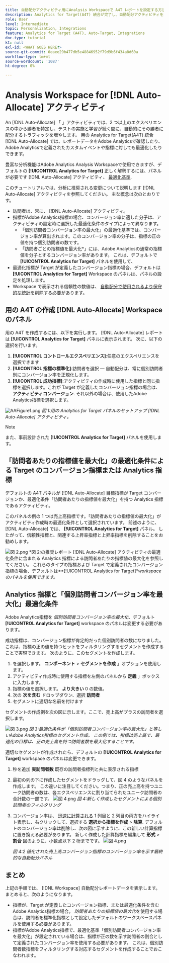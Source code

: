 ```yaml
---
title: 自動配分アクティビティ用にAnalysis Workspaceで A4T レポートを設定する方法
description: Analytics for Target(A4T) 統合が完了し、自動配分アクティビティを実行したら、結果を正しく解釈するにはどうすればよいですか？ 自動配分アクティビティの実行時に期待どおりの結果を得るためにAnalysis Workspaceで A4T レポートを設定するには、次の手順に従います。
role: User
level: Intermediate
topic: Personalization, Integrations
feature: Analytics for Target (A4T), Auto-Target, Integrations
doc-type: tutorial
kt: null
exl-id: <WHAT GOES HERE?>
source-git-commit: 0eaee29b477db5e48846952f79d9b6f434a8d60a
workflow-type: tm+mt
source-wordcount: '1087'
ht-degree: 0%

---
```


# Analysis Workspace for [!DNL Auto-Allocate] アクティビティ

An [!DNL Auto-Allocate] 「 」アクティビティでは、2 つ以上のエクスペリエンスの中から勝者を特定し、テストの実施と学習が続く間に、自動的にその勝者に配分するトラフィックを増やします。 用の Analytics for Target(A4T) 統合 [!DNL Auto-Allocate] では、レポートデータをAdobe Analyticsで確認したり、Adobe Analyticsで定義されたカスタムイベントや指標に対しても最適化したりできます。

豊富な分析機能はAdobe Analytics Analysis Workspaceで使用できますが、デフォルトの **[!UICONTROL Analytics for Target]** 正しく解釈するには、パネルが必要です [!DNL Auto-Allocate] アクティビティ、 [最適化基準](https://experienceleague.adobe.com/docs/target/using/integrate/a4t/a4t-at-aa.html?lang=en#supported).

このチュートリアルでは、分析に推奨される変更について説明します [!DNL Auto-Allocate] アクティビティを参照してください。 主な概念は次のとおりです。

* 訪問者は、常に、 [!DNL Auto-Allocate] アクティビティ。
* 指標がAdobe Analytics指標の場合、コンバージョン率に適した分子は、アクティビティの設定時に選択した最適化条件のタイプによって異なります。
   * 「個別訪問者コンバージョン率の最大化」の最適化基準では、コンバージョン率が算出されます。このコンバージョン率の分子は、指標の正の値を持つ個別訪問者の数です。
   * 「訪問者ごとの指標値を最大化*」には、Adobe Analyticsの通常の指標値を分子とするコンバージョン率があります。 これは、デフォルトで **[!UICONTROL Analytics for Target]** パネルを使用して、
* 最適化指標が Target が定義したコンバージョン指標の場合、デフォルトは **[!UICONTROL Analytics for Target]** Workspace のパネルは、パネルの設定を処理します。
* Workspace で表示される信頼性の数値は、 [自動配分で使用されるより保守的な統計](https://experienceleague.adobe.com/docs/target/using/activities/auto-allocate/automated-traffic-allocation.html?lang=en#section_98388996F0584E15BF3A99C57EEB7629)を削除する必要があります。


## 用の A4T の作成 [!DNL Auto-Allocate] Workspace のパネル

用の A4T を作成するには、以下を実行します。 [!DNL Auto-Allocate] レポートは **[!UICONTROL Analytics for Target]** パネルに表示されます。 次に、以下の選択を行います。

1. **[!UICONTROL コントロールエクスペリエンス]**:任意のエクスペリエンスを選択できます
2. **[!UICONTROL 指標の標準化]**:訪問者を選択 — 自動配分は、常に個別訪問者別にコンバージョン率を正規化します。
3. **[!UICONTROL 成功指標]**:アクティビティの作成時に使用した指標と同じ指標を選択します。これが Target が定義したコンバージョン指標の場合は、 **アクティビティコンバージョン**. それ以外の場合は、使用したAdobe Analytics指標を選択します。

![AAFigure1.png](assets/AAFigure1.png)
*図 1:用の Analytics for Target パネルのセットアップ [!DNL Auto-Allocate] アクティビティ。*

>[!NOTE]
>
> また、事前設計された **[!UICONTROL Analytics for Target]** パネルを使用します。

## 「訪問者あたりの指標値を最大化」の最適化条件による Target のコンバージョン指標または Analytics 指標

デフォルトの A4T パネルが [!DNL Auto-Allocate] 目標指標が Target コンバージョンか、最適化条件「訪問者あたりの指標値を最大化」を持つ Analytics 指標であるアクティビティ。

このパネルの例の 1 つは売上高指標です。「訪問者あたりの指標値の最大化」がアクティビティ作成時の最適化条件として選択されています。 前述のように、 [!DNL Auto-Allocate] では、 **[!UICONTROL Analytics for Target]** パネル。 したがって、信頼性指標と、関連する上昇率指標と上昇率指標を削除することをお勧めします。

![図 2.png](assets/AAFigure2.png)
*図 2:の推奨レポート [!DNL Auto-Allocate] アクティビティの最適化条件に含まれる Analytics 指標による訪問者あたりの指標値の最大化を参照してください。 これらのタイプの指標および Target で定義されたコンバージョン指標の場合、デフォルトは&#x200B;**[!UICONTROL Analytics for Target]**workspace のパネルを使用できます。*


## Analytics 指標と「個別訪問者コンバージョン率を最大化」最適化条件

Adobe Analytics指標を *個別訪問者コンバージョン率の最大化*、デフォルト **[!UICONTROL Analytics for Target]** workspace のパネルは変更する必要があります。

成功指標は、コンバージョン指標が肯定的だった個別訪問者の数になりました。 これは、指標の正の値を持つヒットをフィルタリングするセグメントを作成することで実現できます。 次のように、このセグメントを作成します。

1. を選択します。 **コンポーネント** > **セグメントを作成** 」オプションを使用します。
1. アクティビティ作成時に使用する指標を左側のパネルから **定義** 」ボックスに入力します。
1. 指標の値を選択します。 **より大きい** 0 の数値。
1. 次の **次を含む** ドロップダウン、選択 **訪問者**
1. セグメントに適切な名前を付けます

セグメントの作成例を次の図に示します。ここで、売上高がプラスの訪問者を選択します。

![図 3.png](assets/AAFigure3.png)
*図 3:最適化条件が「個別訪問者コンバージョン率の最大化」と等しいAdobe Analytics指標のセグメント作成。 この例では、指標は売上高で、最適化の目標は、正の売上高を持つ訪問者数を最大化することです。*

適切なセグメントが作成されたら、デフォルトの  **[!UICONTROL Analytics for Target]** workspace のパネルは変更できます。

1. 秒を追加 **実訪問者数** 既存の訪問者指標列と共に表示される指標
2. 最初の列の下に作成したセグメントをドラッグして、図 4 のようなパネルを作成します。 この違いに注目してください。つまり、正の売上高を持つユニーク訪問者の数は、各エクスペリエンスに割り当てられたユニーク訪問者の合計数の一部です。
   ![図 4.png](assets/AAFigure4.png)
   *図 4:新しく作成したセグメントによる個別訪問者のフィルタリング*
3. コンバージョン率は、 [迅速に計算される](https://experienceleague.adobe.com/docs/analytics-learn/tutorials/components/calculated-metrics/quick-calculated-metrics-in-analysis-workspace.html?lang=en) 1 列目と 2 列目の両方をハイライト表示し、右クリックして、選択する **選択から指標を作成** > **除算**. デフォルトのコンバージョン率は削除し、次の図に示すように、この新しい計算指標に置き換える必要があります。 新しく作成した計算指標を編集して **形式** > **割合** 図のように、小数点以下 2 桁までです。
   ![図 4.png](assets/AAFigure5.png)

   *図 4:2 値化された売上高コンバージョン指標のコンバージョン率を示す最終的な自動配分パネル*


## まとめ

上記の手順では、 [!DNL Workspace] 自動配分レポートデータを表示します。 まとめると、次のようになります。

* 指標が、Target が定義したコンバージョン指標、または最適化条件を含むAdobe Analytics指標の場合。 *訪問者あたりの指標値の最大化*&#x200B;を使用する場合は、訪問者を標準化指標として設定したデフォルトのワークスペースパネルを使用する必要があります。
* 指標がAdobe Analytics指標で、最適化基準「個別訪問者コンバージョン率を最大化」が設定されている場合は、指標が正の数を示す訪問者の割合として定義されたコンバージョン率を使用する必要があります。 これは、個別訪問者数指標をフィルタリングする対応するセグメントを作成することでおこなわれます。
